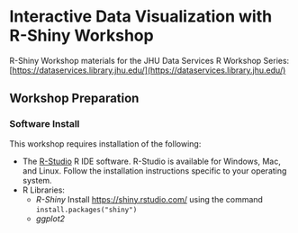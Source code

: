 # Interactive Data Visualization with R-Shiny Workshop
R-Shiny Workshop materials for the JHU Data Services R Workshop Series: [https://dataservices.library.jhu.edu/](https://dataservices.library.jhu.edu/)

## Workshop Preparation

### Software Install
This workshop requires installation of the following:

* The [R-Studio](https://rstudio.com/products/rstudio/download) R IDE software. R-Studio is available for Windows, Mac, and Linux. Follow the installation instructions specific to your operating system.
* R Libraries:
  * *R-Shiny* Install https://shiny.rstudio.com/ using the command `install.packages("shiny")`
  * *ggplot2*

